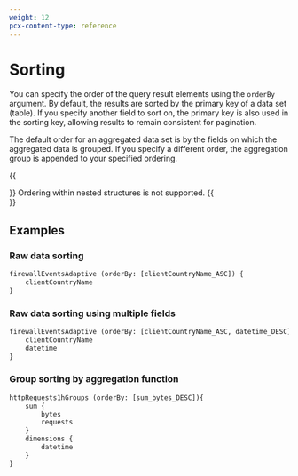 ```yaml
---
weight: 12
pcx-content-type: reference
---
```


# Sorting

You can specify the order of the query result elements using the `orderBy` argument. By default, the results are sorted by the primary key of a data set (table). If you specify another field to sort on, the primary key is also used in the sorting key, allowing results to remain consistent for pagination.

The default order for an aggregated data set is by the fields on which the aggregated data is grouped. If you specify a different order, the aggregation group is appended to your specified ordering.

{{<Aside type="note" header="Note">}}
Ordering within nested structures is not supported.
{{</Aside>}}

## Examples

### Raw data sorting

```graphql
firewallEventsAdaptive (orderBy: [clientCountryName_ASC]) {
    clientCountryName
}
```

### Raw data sorting using multiple fields

```graphql
firewallEventsAdaptive (orderBy: [clientCountryName_ASC, datetime_DESC]) {
    clientCountryName
    datetime
}
```

### Group sorting by aggregation function

```graphql
httpRequests1hGroups (orderBy: [sum_bytes_DESC]){
    sum {
        bytes
        requests
    }
    dimensions {
        datetime
    }
}
```
